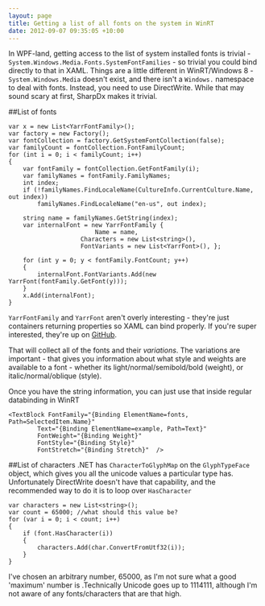 ```yaml
---
layout: page
title: Getting a list of all fonts on the system in WinRT
date: 2012-09-07 09:35:05 +10:00
---
```


In WPF-land, getting access to the list of system installed fonts is trivial - `System.Windows.Media.Fonts.SystemFontFamilies` - so trivial you could bind directly to that in XAML. Things are a little different in WinRT/Windows 8 - `System.Windows.Media` doesn't exist, and there isn't a `Windows.` namespace to deal with fonts. Instead, you need to use DirectWrite. While that may sound scary at first, SharpDx makes it trivial.

##List of fonts

```
var x = new List<YarrFontFamily>();
var factory = new Factory();
var fontCollection = factory.GetSystemFontCollection(false);
var familyCount = fontCollection.FontFamilyCount;
for (int i = 0; i < familyCount; i++)
{
    var fontFamily = fontCollection.GetFontFamily(i);
    var familyNames = fontFamily.FamilyNames;
    int index;
    if (!familyNames.FindLocaleName(CultureInfo.CurrentCulture.Name, out index))
        familyNames.FindLocaleName("en-us", out index);

    string name = familyNames.GetString(index);
    var internalFont = new YarrFontFamily { 
			    		Name = name, 
					Characters = new List<string>(), 
					FontVariants = new List<YarrFont>(), };

    for (int y = 0; y < fontFamily.FontCount; y++)
    {
        internalFont.FontVariants.Add(new YarrFont(fontFamily.GetFont(y)));
    }
    x.Add(internalFont);
}
```

`YarrFontFamily` and `YarrFont` aren't overly interesting - they're just containers returning properties so XAML can bind properly. If you're super interested, they're up on [GitHub](https://github.com/vikingcode/yarrmaprt).

That will collect all of the fonts and their *variations*. The variations are important - that gives you information about what style and weights are available to a font - whether its light/normal/semibold/bold (weight), or italic/normal/oblique (style).

Once you have the string information, you can just use that inside regular databinding in WinRT

```
<TextBlock FontFamily="{Binding ElementName=fonts, Path=SelectedItem.Name}" 
		Text="{Binding ElementName=example, Path=Text}" 
		FontWeight="{Binding Weight}" 
		FontStyle="{Binding Style}"
		FontStretch="{Binding Stretch}"  />
```

##List of characters
.NET has `CharacterToGlyphMap` on the `GlyphTypeFace` object, which gives you all the unicode values a particular type has. Unfortunately DirectWrite doesn't have that capability, and the recommended way to do it is to loop over `HasCharacter`

```
var characters = new List<string>();
var count = 65000; //what should this value be?
for (var i = 0; i < count; i++)
{
    if (font.HasCharacter(i))
    {
        characters.Add(char.ConvertFromUtf32(i));
    }
}
```

I've chosen an arbitrary number, 65000, as I'm not sure what a good 'maximum' number is .Technically Unicode goes up to 1114111, although I'm not aware of any fonts/characters that are that high.
